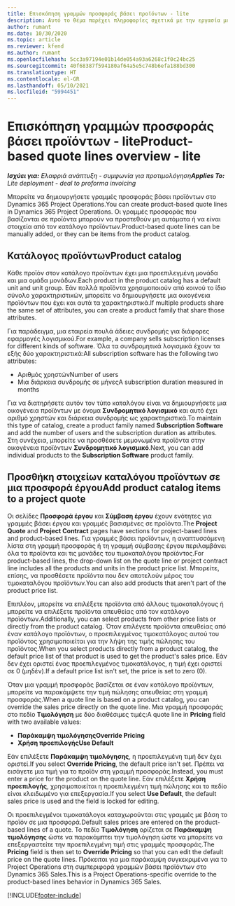 ```yaml
---
title: Επισκόπηση γραμμών προσφοράς βάσει προϊόντων - lite
description: Αυτό το θέμα παρέχει πληροφορίες σχετικά με την εργασία με γραμμές σύμβασης βάσει προϊόντος.
author: rumant
ms.date: 10/30/2020
ms.topic: article
ms.reviewer: kfend
ms.author: rumant
ms.openlocfilehash: 5cc3a97194e01b14de054a93a6268c1f0c24bc25
ms.sourcegitcommit: 40f68387f594180af64a5e5c748b6efa188bd300
ms.translationtype: HT
ms.contentlocale: el-GR
ms.lasthandoff: 05/10/2021
ms.locfileid: "5994451"
---
```

# <a name="product-based-quote-lines-overview---lite"></a><span data-ttu-id="a2b78-103">Επισκόπηση γραμμών προσφοράς βάσει προϊόντων - lite</span><span class="sxs-lookup"><span data-stu-id="a2b78-103">Product-based quote lines overview - lite</span></span>

<span data-ttu-id="a2b78-104">_**Ισχύει για:** Ελαφριά ανάπτυξη - συμφωνία για προτιμολόγηση_</span><span class="sxs-lookup"><span data-stu-id="a2b78-104">_**Applies To:** Lite deployment - deal to proforma invoicing_</span></span>

<span data-ttu-id="a2b78-105">Μπορείτε να δημιουργήσετε γραμμές προσφοράς βάσει προϊόντων στο Dynamics 365 Project Operations.</span><span class="sxs-lookup"><span data-stu-id="a2b78-105">You can create product-based quote lines in Dynamics 365 Project Operations.</span></span> <span data-ttu-id="a2b78-106">Οι γραμμές προσφοράς που βασίζονται σε προϊόντα μπορούν να προστεθούν μη αυτόματα ή να είναι στοιχεία από τον κατάλογο προϊόντων.</span><span class="sxs-lookup"><span data-stu-id="a2b78-106">Product-based quote lines can be manually added, or they can be items from the product catalog.</span></span>

## <a name="product-catalog"></a><span data-ttu-id="a2b78-107">Κατάλογος προϊόντων</span><span class="sxs-lookup"><span data-stu-id="a2b78-107">Product catalog</span></span>

<span data-ttu-id="a2b78-108">Κάθε προϊόν στον κατάλογο προϊόντων έχει μια προεπιλεγμένη μονάδα και μια ομάδα μονάδων.</span><span class="sxs-lookup"><span data-stu-id="a2b78-108">Each product in the product catalog has a default unit and unit group.</span></span> <span data-ttu-id="a2b78-109">Εάν πολλά προϊόντα χρησιμοποιούν από κοινού το ίδιο σύνολο χαρακτηριστικών, μπορείτε να δημιουργήσετε μια οικογένεια προϊόντων που έχει και αυτά τα χαρακτηριστικά.</span><span class="sxs-lookup"><span data-stu-id="a2b78-109">If multiple products share the same set of attributes, you can create a product family that share those attributes.</span></span> 

<span data-ttu-id="a2b78-110">Για παράδειγμα, μια εταιρεία πουλά άδειες συνδρομής για διάφορες εφαρμογές λογισμικού.</span><span class="sxs-lookup"><span data-stu-id="a2b78-110">For example, a company sells subscription licenses for different kinds of software.</span></span> <span data-ttu-id="a2b78-111">Όλα τα συνδρομητικά λογισμικά έχουν τα εξής δύο χαρακτηριστικά:</span><span class="sxs-lookup"><span data-stu-id="a2b78-111">All subscription software has the following two attributes:</span></span>

- <span data-ttu-id="a2b78-112">Αριθμός χρηστών</span><span class="sxs-lookup"><span data-stu-id="a2b78-112">Number of users</span></span>
- <span data-ttu-id="a2b78-113">Μια διάρκεια συνδρομής σε μήνες</span><span class="sxs-lookup"><span data-stu-id="a2b78-113">A subscription duration measured in months</span></span>

<span data-ttu-id="a2b78-114">Για να διατηρήσετε αυτόν τον τύπο καταλόγου είναι να δημιουργήσετε μια οικογένεια προϊόντων με όνομα **Συνδρομητικό λογισμικό** και αυτό έχει αριθμό χρηστών και διάρκεια συνδρομής ως χαρακτηριστικά.</span><span class="sxs-lookup"><span data-stu-id="a2b78-114">To maintain this type of catalog, create a product family named **Subscription Software** and add the number of users and the subscription duration as attributes.</span></span> <span data-ttu-id="a2b78-115">Στη συνέχεια, μπορείτε να προσθέσετε μεμονωμένα προϊόντα στην οικογένεια προϊόντων **Συνδρομητικό λογισμικό**.</span><span class="sxs-lookup"><span data-stu-id="a2b78-115">Next, you can add individual products to the **Subscription Software** product family.</span></span>

## <a name="add-product-catalog-items-to-a-project-quote"></a><span data-ttu-id="a2b78-116">Προσθήκη στοιχείων καταλόγου προϊόντων σε μια προσφορά έργου</span><span class="sxs-lookup"><span data-stu-id="a2b78-116">Add product catalog items to a project quote</span></span>

<span data-ttu-id="a2b78-117">Οι σελίδες **Προσφορά έργου** και **Σύμβαση έργου** έχουν ενότητες για γραμμές βάσει έργου και γραμμές βασισμένες σε προϊόντα.</span><span class="sxs-lookup"><span data-stu-id="a2b78-117">The **Project Quote** and **Project Contract** pages have sections for project-based lines and product-based lines.</span></span> <span data-ttu-id="a2b78-118">Για γραμμές βάσει προϊόντων, η αναπτυσσόμενη λίστα στη γραμμή προσφοράς ή τη γραμμή σύμβασης έργου περιλαμβάνει όλα τα προϊόντα και τις μονάδες του τιμοκαταλόγου προϊόντος.</span><span class="sxs-lookup"><span data-stu-id="a2b78-118">For product-based lines, the drop-down list on the quote line or project contract line includes all the products and units in the product price list.</span></span> <span data-ttu-id="a2b78-119">Μπορείτε, επίσης, να προσθέσετε προϊόντα που δεν αποτελούν μέρος του τιμοκαταλόγου προϊόντων.</span><span class="sxs-lookup"><span data-stu-id="a2b78-119">You can also add products that aren't part of the product price list.</span></span>

<span data-ttu-id="a2b78-120">Επιπλέον, μπορείτε να επιλέξετε προϊόντα από άλλους τιμοκαταλόγους ή μπορείτε να επιλέξετε προϊόντα απευθείας από τον κατάλογο προϊόντων.</span><span class="sxs-lookup"><span data-stu-id="a2b78-120">Additionally, you can select products from other price lists or directly from the product catalog.</span></span> <span data-ttu-id="a2b78-121">Όταν επιλέγετε προϊόντα απευθείας από έναν κατάλογο προϊόντων, ο προεπιλεγμένος τιμοκατάλογος αυτού του προϊόντος χρησιμοποιείται για την λήψη της τιμής πώλησης του προϊόντος.</span><span class="sxs-lookup"><span data-stu-id="a2b78-121">When you select products directly from a product catalog, the default price list of that product is used to get the product's sales price.</span></span> <span data-ttu-id="a2b78-122">Εάν δεν έχει οριστεί ένας προεπιλεγμένος τιμοκατάλογος, η τιμή έχει οριστεί σε 0 (μηδέν).</span><span class="sxs-lookup"><span data-stu-id="a2b78-122">If a default price list isn't set, the price is set to zero (0).</span></span>

<span data-ttu-id="a2b78-123">Όταν μια γραμμή προσφοράς βασίζεται σε έναν κατάλογο προϊόντων, μπορείτε να παρακάμψετε την τιμή πώλησης απευθείας στη γραμμή προσφοράς.</span><span class="sxs-lookup"><span data-stu-id="a2b78-123">When a quote line is based on a product catalog, you can override the sales price directly on the quote line.</span></span> <span data-ttu-id="a2b78-124">Μια γραμμή προσφοράς στο πεδίο **Τιμολόγηση** με δύο διαθέσιμες τιμές:</span><span class="sxs-lookup"><span data-stu-id="a2b78-124">A quote line in **Pricing** field with two available values:</span></span>

- <span data-ttu-id="a2b78-125">**Παράκαμψη τιμολόγησης**</span><span class="sxs-lookup"><span data-stu-id="a2b78-125">**Override Pricing**</span></span>
- <span data-ttu-id="a2b78-126">**Χρήση προεπιλογής**</span><span class="sxs-lookup"><span data-stu-id="a2b78-126">**Use Default**</span></span>

<span data-ttu-id="a2b78-127">Εάν επιλέξετε **Παράκαμψη τιμολόγησης**, η προεπιλεγμένη τιμή δεν έχει οριστεί.</span><span class="sxs-lookup"><span data-stu-id="a2b78-127">If you select **Override Pricing**, the default price isn't set.</span></span> <span data-ttu-id="a2b78-128">Πρέπει να εισάγετε μια τιμή για το προϊόν στη γραμμή προσφοράς.</span><span class="sxs-lookup"><span data-stu-id="a2b78-128">Instead, you must enter a price for the product on the quote line.</span></span> <span data-ttu-id="a2b78-129">Εάν επιλέξετε **Χρήση προεπιλογής**, χρησιμοποιείται η προεπιλεγμένη τιμή πώλησης και το πεδίο είναι κλειδωμένο για επεξεργασία.</span><span class="sxs-lookup"><span data-stu-id="a2b78-129">If you select **Use Default**, the default sales price is used and the field is locked for editing.</span></span>

<span data-ttu-id="a2b78-130">Οι προεπιλεγμένοι τιμοκατάλογοι καταχωρούνται στις γραμμές με βάση το προϊόν σε μια προσφορά.</span><span class="sxs-lookup"><span data-stu-id="a2b78-130">Default sales prices are entered on the product-based lines of a quote.</span></span> <span data-ttu-id="a2b78-131">Το πεδίο **Τιμολόγηση** ορίζεται σε **Παράκαμψη τιμολόγησης** ώστε να παρακάμπτει την τιμολόγηση ώστε να μπορείτε να επεξεργαστείτε την προεπιλεγμένη τιμή στις γραμμές προσφοράς.</span><span class="sxs-lookup"><span data-stu-id="a2b78-131">The **Pricing** field is then set to **Override Pricing** so that you can edit the default price on the quote lines.</span></span> <span data-ttu-id="a2b78-132">Πρόκειται για μια παράκαμψη συγκεκριμένα για το Project Operations στη συμπεριφορά γραμμών βάσει προϊόντων στο Dynamics 365 Sales.</span><span class="sxs-lookup"><span data-stu-id="a2b78-132">This is a Project Operations-specific override to the product-based lines behavior in Dynamics 365 Sales.</span></span>


[!INCLUDE[footer-include](../../includes/footer-banner.md)]